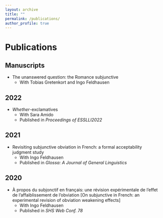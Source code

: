 ```yaml
---
layout: archive
title: ""
permalink: /publications/
author_profile: true
---
```


Publications
====

Manuscripts
----
- The unanswered question: the Romance subjunctive
  - With Tobias Gretenkort and Ingo Feldhausen

2022
----
- *Whether*-exclamatives
  - With Sara Amido
  - Published in *Proceedings of ESSLLI2022*

2021
----
- Revisiting subjunctive obviation in French: a formal acceptability judgment study
  - With Ingo Feldhausen
  - Published in *Glossa: A Journal of General Linguistics*

2020
----
- À propos du subjonctif en français: une révision expérimentale de l’effet de l’affaiblissement de l’obviation [On subjunctive in French: an experimental revision of obviation weakening effects]
  - With Ingo Feldhausen
  - Published in *SHS Web Conf. 78*
